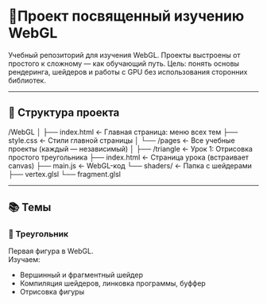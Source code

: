 # 🎨Проект посвященный изучению WebGL

Учебный репозиторий для изучения WebGL.
Проекты выстроены от простого к сложному — как обучающий путь.
Цель: понять основы рендеринга, шейдеров и работы с GPU без использования сторонних библиотек.

---

## 📁 Структура проекта

/WebGL
│
├── index.html              ← Главная страница: меню всех тем
├── style.css               ← Стили главной страницы
│
└── /pages                  ← Все учебные проекты (каждый — независимый)
    │
    ├── /triangle           ← Урок 1: Отрисовка простого треугольника
        ├── index.html      ← Страница урока (встраивает canvas)
        ├── main.js         ← WebGL-код
        └── shaders/        ← Папка с шейдерами
            ├── vertex.glsl
            └── fragment.glsl

---

## 📚 Темы

### 🔺 Треугольник
Первая фигура в WebGL.  
Изучаем:
- Вершинный и фрагментный шейдер
- Компиляция шейдеров, линковка программы, буффер
- Отрисовка фигуры
